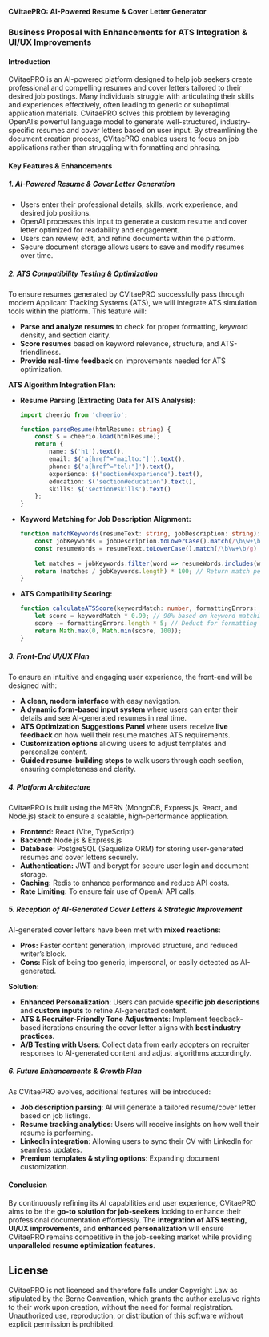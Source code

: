 **CVitaePRO: AI-Powered Resume & Cover Letter Generator**

### **Business Proposal with Enhancements for ATS Integration & UI/UX Improvements**

#### **Introduction**
CVitaePRO is an AI-powered platform designed to help job seekers create professional and compelling resumes and cover letters tailored to their desired job postings. Many individuals struggle with articulating their skills and experiences effectively, often leading to generic or suboptimal application materials. CVitaePRO solves this problem by leveraging OpenAI’s powerful language model to generate well-structured, industry-specific resumes and cover letters based on user input. By streamlining the document creation process, CVitaePRO enables users to focus on job applications rather than struggling with formatting and phrasing.

#### **Key Features & Enhancements**

##### **1. AI-Powered Resume & Cover Letter Generation**
- Users enter their professional details, skills, work experience, and desired job positions.
- OpenAI processes this input to generate a custom resume and cover letter optimized for readability and engagement.
- Users can review, edit, and refine documents within the platform.
- Secure document storage allows users to save and modify resumes over time.

##### **2. ATS Compatibility Testing & Optimization**
To ensure resumes generated by CVitaePRO successfully pass through modern Applicant Tracking Systems (ATS), we will integrate ATS simulation tools within the platform. This feature will:
- **Parse and analyze resumes** to check for proper formatting, keyword density, and section clarity.
- **Score resumes** based on keyword relevance, structure, and ATS-friendliness.
- **Provide real-time feedback** on improvements needed for ATS optimization.

**ATS Algorithm Integration Plan:**

- **Resume Parsing (Extracting Data for ATS Analysis):**
  ```typescript
  import cheerio from 'cheerio';
  
  function parseResume(htmlResume: string) {
      const $ = cheerio.load(htmlResume);
      return {
          name: $('h1').text(),
          email: $('a[href^="mailto:"]').text(),
          phone: $('a[href^="tel:"]').text(),
          experience: $('section#experience').text(),
          education: $('section#education').text(),
          skills: $('section#skills').text()
      };
  }
  ```
- **Keyword Matching for Job Description Alignment:**
  ```typescript
  function matchKeywords(resumeText: string, jobDescription: string): number {
      const jobKeywords = jobDescription.toLowerCase().match(/\b\w+\b/g) || [];
      const resumeWords = resumeText.toLowerCase().match(/\b\w+\b/g) || [];
      
      let matches = jobKeywords.filter(word => resumeWords.includes(word)).length;
      return (matches / jobKeywords.length) * 100; // Return match percentage
  }
  ```
- **ATS Compatibility Scoring:**
  ```typescript
  function calculateATSScore(keywordMatch: number, formattingErrors: string[]): number {
      let score = keywordMatch * 0.90; // 90% based on keyword matching
      score -= formattingErrors.length * 5; // Deduct for formatting issues
      return Math.max(0, Math.min(score, 100));
  }
  ```

##### **3. Front-End UI/UX Plan**
To ensure an intuitive and engaging user experience, the front-end will be designed with:
- **A clean, modern interface** with easy navigation.
- **A dynamic form-based input system** where users can enter their details and see AI-generated resumes in real time.
- **ATS Optimization Suggestions Panel** where users receive **live feedback** on how well their resume matches ATS requirements.
- **Customization options** allowing users to adjust templates and personalize content.
- **Guided resume-building steps** to walk users through each section, ensuring completeness and clarity.

##### **4. Platform Architecture**
CVitaePRO is built using the MERN (MongoDB, Express.js, React, and Node.js) stack to ensure a scalable, high-performance application.
- **Frontend:** React (Vite, TypeScript)
- **Backend:** Node.js & Express.js
- **Database:** PostgreSQL (Sequelize ORM) for storing user-generated resumes and cover letters securely.
- **Authentication:** JWT and bcrypt for secure user login and document storage.
- **Caching:** Redis to enhance performance and reduce API costs.
- **Rate Limiting:** To ensure fair use of OpenAI API calls.

##### **5. Reception of AI-Generated Cover Letters & Strategic Improvement**
AI-generated cover letters have been met with **mixed reactions**:
- **Pros:** Faster content generation, improved structure, and reduced writer’s block.
- **Cons:** Risk of being too generic, impersonal, or easily detected as AI-generated.

**Solution:**
- **Enhanced Personalization**: Users can provide **specific job descriptions** and **custom inputs** to refine AI-generated content.
- **ATS & Recruiter-Friendly Tone Adjustments**: Implement feedback-based iterations ensuring the cover letter aligns with **best industry practices**.
- **A/B Testing with Users**: Collect data from early adopters on recruiter responses to AI-generated content and adjust algorithms accordingly.

##### **6. Future Enhancements & Growth Plan**
As CVitaePRO evolves, additional features will be introduced:
- **Job description parsing**: AI will generate a tailored resume/cover letter based on job listings.
- **Resume tracking analytics**: Users will receive insights on how well their resume is performing.
- **LinkedIn integration**: Allowing users to sync their CV with LinkedIn for seamless updates.
- **Premium templates & styling options**: Expanding document customization.

#### **Conclusion**
By continuously refining its AI capabilities and user experience, CVitaePRO aims to be the **go-to solution for job-seekers** looking to enhance their professional documentation effortlessly. The **integration of ATS testing**, **UI/UX improvements**, and **enhanced personalization** will ensure CVitaePRO remains competitive in the job-seeking market while providing **unparalleled resume optimization features**.

## License
CVitaePRO is not licensed and therefore falls under Copyright Law as stipulated by the Berne Convention, which grants the author exclusive rights to their work upon creation, without the need for formal registration. Unauthorized use, reproduction, or distribution of this software without explicit permission is prohibited.
